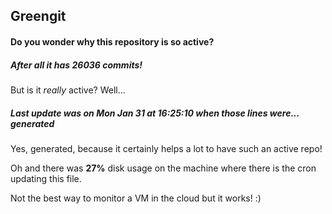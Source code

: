## Greengit

#### Do you wonder why this repository is so active?

##### After all it has 26036 commits!

But is it *really* active? Well...

##### Last update was on Mon Jan 31 at 16:25:10 when those lines were... generated

Yes, generated, because it certainly helps a lot to have such an active repo!

Oh and there was **27%** disk usage on the machine
where there is the cron updating this file.

Not the best way to monitor a VM in the cloud but it works! :)
